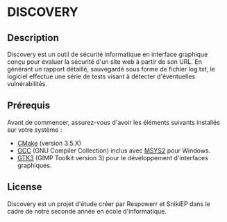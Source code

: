 # DISCOVERY

## Description
Discovery est un outil de sécurité informatique en interface graphique conçu pour évaluer la 
sécurité d'un site web à partir de son URL. En générant un rapport détaillé, sauvegardé sous forme de 
fichier log.txt, le logiciel effectue une série de tests visant à détecter d'éventuelles vulnérabilités.

## Prérequis
Avant de commencer, assurez-vous d'avoir les éléments suivants installés sur votre système :
- [CMake](https://cmake.org/) (version 3.5.X)
- [GCC](https://gcc.gnu.org/) (GNU Compiler Collection) inclus avec [MSYS2](https://www.msys2.org/) pour Windows.
- [GTK3](https://www.gtk.org/) (GIMP Toolkit version 3) pour le développement d'interfaces graphiques.


## License
Discovery est un projet d'étude créer par Respowerr et SnikiEP dans le cadre de notre seconde année en école d'informatique.
